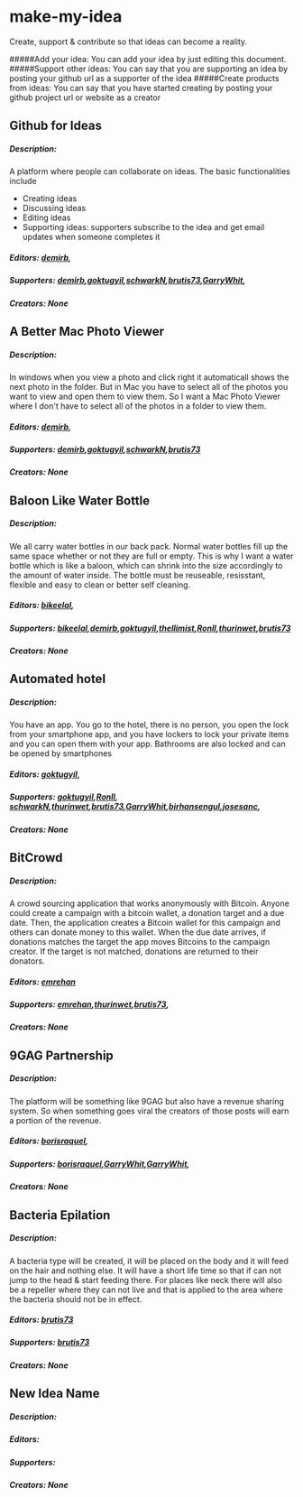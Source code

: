 # make-my-idea
Create, support &amp; contribute so that ideas can become a reality.

#####Add your idea: 
You can add your idea by just editing this document.
#####Support other ideas: 
You can say that you are supporting an idea by posting your github url as a supporter of the idea
#####Create products from ideas: 
You can say that you have started creating by posting your github project url or website as a creator

## Github for Ideas

##### Description:

A platform where people can collaborate on ideas. The basic functionalities include

- Creating ideas
- Discussing ideas
- Editing ideas
- Supporting ideas: supporters subscribe to the idea and get email updates when someone completes it 

##### Editors: [demirb](https://github.com/demirb),

##### Supporters: [demirb](https://github.com/demirb),[goktugyil](https://github.com/goktugyil),[schwarkN](https://github.com/schwarkN),[brutis73](https://github.com/brutis73),[GarryWhit](https://github.com/GarryWhit),

##### Creators: None

## A Better Mac Photo Viewer

##### Description:

In windows when you view a photo and click right it automaticall shows the next photo in the folder. But in Mac you have to select all of the photos you want to view and open them to view them. 
So I want a Mac Photo Viewer where I don't have to select all of the photos in a folder to view them.

##### Editors: [demirb](https://github.com/demirb),

##### Supporters: [demirb](https://github.com/demirb),[goktugyil](https://github.com/goktugyil),[schwarkN](https://github.com/schwarkN),[brutis73](https://github.com/brutis73)

##### Creators: None

## Baloon Like Water Bottle

##### Description: 

We all carry water bottles in our back pack. Normal water bottles fill up the same space whether or not they are full or empty.
This is why I want a water bottle which is like a baloon, which can shrink into the size accordingly to the amount of water inside. The bottle must be reuseable, resisstant, flexible and easy to clean or better self cleaning. 

##### Editors: [bikeelal](https://github.com/bikeelal),

##### Supporters: [bikeelal](https://github.com/bikeelal),[demirb](https://github.com/demirb),[goktugyil](https://github.com/goktugyil),[thellimist](https://github.com/thellimist),[Ronll](https://github.com/ronll),[thurinwet](https://github.com/thurinwet),[brutis73](https://github.com/brutis73)

##### Creators: None

## Automated hotel

##### Description:

You have an app. You go to the hotel, there is no person, you open the lock from your smartphone app, and you have lockers to lock your private items and you can open them with your app. Bathrooms are also locked and can be opened by smartphones

##### Editors: [goktugyil](https://github.com/goktugyil),

##### Supporters: [goktugyil](https://github.com/goktugyil),[Ronll](https://github.com/ronll), [schwarkN](https://github.com/schwarkN),[thurinwet](https://github.com/thurinwet),[brutis73](https://github.com/brutis73),[GarryWhit](https://github.com/GarryWhit),[birhansengul](https://github.com/birhansengul),[josesanc](https://github.com/josesanc),

##### Creators: None

## BitCrowd

##### Description: 

A crowd sourcing application that works anonymously with Bitcoin.
Anyone could create a campaign with a bitcoin wallet, a donation target and a due date.
Then, the application creates a Bitcoin wallet for this campaign and others can donate money to this wallet.
When the due date arrives, if donations matches the target the app moves Bitcoins to the campaign creator.
If the target is not matched, donations are returned to their donators.

##### Editors: [emrehan](https://github.com)

##### Supporters: [emrehan](https://github.com),[thurinwet](https://github.com/thurinwet),[brutis73](https://github.com/brutis73),

##### Creators: None

## 9GAG Partnership

##### Description:

The platform will be something like 9GAG but also have a revenue sharing system. So when something goes viral the creators of those posts will earn a portion of the revenue.

##### Editors: [borisraquel](https://github.com/borisraquel),

##### Supporters: [borisraquel](https://github.com/borisraquel),[GarryWhit](https://github.com/GarryWhit),[GarryWhit](https://github.com/stephenkoh),

##### Creators: None

## Bacteria Epilation

##### Description: 

A bacteria type will be created, it will be placed on the body and it will feed on the hair and nothing else.
It will have a short life time so that if can not jump to the head & start feeding there. 
For places like neck there will also be a repeller where they can not live and that is applied to the area where the bacteria should not be in effect. 

##### Editors: [brutis73](https://github.com/brutis73)

##### Supporters: [brutis73](https://github.com/brutis73)

##### Creators: None

## New Idea Name

##### Description: 

##### Editors:

##### Supporters:

##### Creators: None

